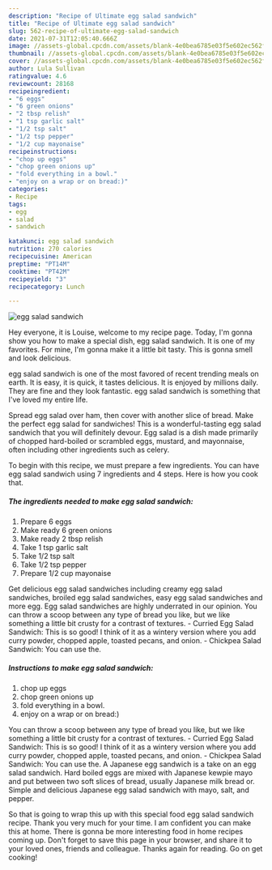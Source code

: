 ```yaml
---
description: "Recipe of Ultimate egg salad sandwich"
title: "Recipe of Ultimate egg salad sandwich"
slug: 562-recipe-of-ultimate-egg-salad-sandwich
date: 2021-07-31T12:05:40.666Z
image: //assets-global.cpcdn.com/assets/blank-4e0bea6785e03f5e602ec562f230caae08da540cada707380b4fe1bbebba43da.png
thumbnail: //assets-global.cpcdn.com/assets/blank-4e0bea6785e03f5e602ec562f230caae08da540cada707380b4fe1bbebba43da.png
cover: //assets-global.cpcdn.com/assets/blank-4e0bea6785e03f5e602ec562f230caae08da540cada707380b4fe1bbebba43da.png
author: Lula Sullivan
ratingvalue: 4.6
reviewcount: 28168
recipeingredient:
- "6 eggs"
- "6 green onions"
- "2 tbsp relish"
- "1 tsp garlic salt"
- "1/2 tsp salt"
- "1/2 tsp pepper"
- "1/2 cup mayonaise"
recipeinstructions:
- "chop up eggs"
- "chop green onions up"
- "fold everything in a bowl."
- "enjoy on a wrap or on bread:)"
categories:
- Recipe
tags:
- egg
- salad
- sandwich

katakunci: egg salad sandwich 
nutrition: 270 calories
recipecuisine: American
preptime: "PT14M"
cooktime: "PT42M"
recipeyield: "3"
recipecategory: Lunch

---
```



![egg salad sandwich](//assets-global.cpcdn.com/assets/blank-4e0bea6785e03f5e602ec562f230caae08da540cada707380b4fe1bbebba43da.png)

Hey everyone, it is Louise, welcome to my recipe page. Today, I'm gonna show you how to make a special dish, egg salad sandwich. It is one of my favorites. For mine, I'm gonna make it a little bit tasty. This is gonna smell and look delicious.

egg salad sandwich is one of the most favored of recent trending meals on earth. It is easy, it is quick, it tastes delicious. It is enjoyed by millions daily. They are fine and they look fantastic. egg salad sandwich is something that I've loved my entire life.

Spread egg salad over ham, then cover with another slice of bread. Make the perfect egg salad for sandwiches! This is a wonderful-tasting egg salad sandwich that you will definitely devour. Egg salad is a dish made primarily of chopped hard-boiled or scrambled eggs, mustard, and mayonnaise, often including other ingredients such as celery.


To begin with this recipe, we must prepare a few ingredients. You can have egg salad sandwich using 7 ingredients and 4 steps. Here is how you cook that.

<!--inarticleads1-->

##### The ingredients needed to make egg salad sandwich:

1. Prepare 6 eggs
1. Make ready 6 green onions
1. Make ready 2 tbsp relish
1. Take 1 tsp garlic salt
1. Take 1/2 tsp salt
1. Take 1/2 tsp pepper
1. Prepare 1/2 cup mayonaise


Get delicious egg salad sandwiches including creamy egg salad sandwiches, broiled egg salad sandwiches, easy egg salad sandwiches and more egg. Egg salad sandwiches are highly underrated in our opinion. You can throw a scoop between any type of bread you like, but we like something a little bit crusty for a contrast of textures. - Curried Egg Salad Sandwich: This is so good! I think of it as a wintery version where you add curry powder, chopped apple, toasted pecans, and onion. - Chickpea Salad Sandwich: You can use the. 

<!--inarticleads2-->

##### Instructions to make egg salad sandwich:

1. chop up eggs
1. chop green onions up
1. fold everything in a bowl.
1. enjoy on a wrap or on bread:)


You can throw a scoop between any type of bread you like, but we like something a little bit crusty for a contrast of textures. - Curried Egg Salad Sandwich: This is so good! I think of it as a wintery version where you add curry powder, chopped apple, toasted pecans, and onion. - Chickpea Salad Sandwich: You can use the. A Japanese egg sandwich is a take on an egg salad sandwich. Hard boiled eggs are mixed with Japanese kewpie mayo and put between two soft slices of bread, usually Japanese milk bread or. Simple and delicious Japanese egg salad sandwich with mayo, salt, and pepper. 

So that is going to wrap this up with this special food egg salad sandwich recipe. Thank you very much for your time. I am confident you can make this at home. There is gonna be more interesting food in home recipes coming up. Don't forget to save this page in your browser, and share it to your loved ones, friends and colleague. Thanks again for reading. Go on get cooking!
